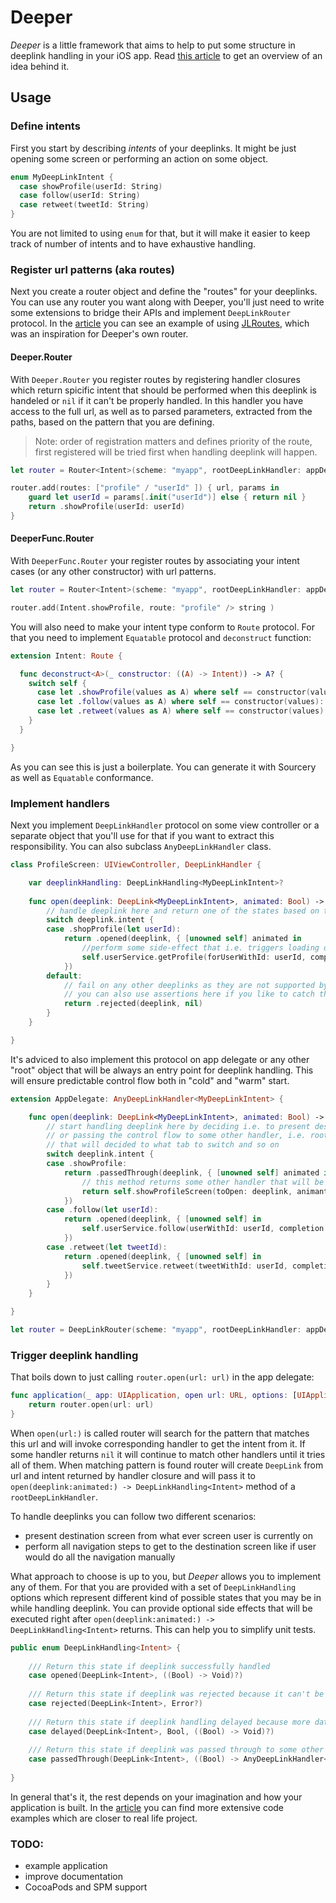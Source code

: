 # Deeper

*Deeper* is a little framework that aims to help to put some structure in deeplink handling in your iOS app. Read [this article](http://ilya.puchka.me/deeplinks-no-brainer/) to get an overview of an idea behind it.

## Usage

### Define intents

First you start by describing *intents* of your deeplinks. It might be just opening some screen or performing an action on some object.

```swift
enum MyDeepLinkIntent {
  case showProfile(userId: String)
  case follow(userId: String)
  case retweet(tweetId: String)
}
```

You are not limited to using `enum` for that, but it will make it easier to keep track of number of intents and to have exhaustive handling.

### Register url patterns (aka routes)

Next you create a router object and define the "routes" for your deeplinks. You can use any router you want along with Deeper, you'll just need to write some extensions to bridge their APIs and implement `DeepLinkRouter` protocol. In the [article](http://ilya.puchka.me/deeplinks-no-brainer/) you can see an example of using [JLRoutes](https://github.com/joeldev/JLRoutes), which was an inspiration for Deeper's own router.

#### Deeper.Router

With `Deeper.Router` you register routes by registering handler closures which return spicific intent that should be performed when this deeplink is handeled or `nil` if it can't be properly handled. In this handler you have access to the full url, as well as to parsed parameters, extracted from the paths, based on the pattern that you are defining.

> Note: order of registration matters and defines priority of the route, first registered will be tried first when handling deeplink will happen.

```swift
let router = Router<Intent>(scheme: "myapp", rootDeepLinkHandler: appDelegate)

router.add(routes: ["profile" / "userId" ]) { url, params in 
	guard let userId = params[.init("userId")] else { return nil }
	return .showProfile(userId: userId)
}
```

#### DeeperFunc.Router

With `DeeperFunc.Router` your register routes by associating your intent cases (or any other constructor) with url patterns.

```swift
let router = Router<Intent>(scheme: "myapp", rootDeepLinkHandler: appDelegate)

router.add(Intent.showProfile, route: "profile" /> string )
```

You will also need to make your intent type conform to `Route` protocol. For that you need to implement `Equatable` protocol and `deconstruct` function:

```swift
extension Intent: Route {

  func deconstruct<A>(_ constructor: ((A) -> Intent)) -> A? {
  	switch self {
  	  case let .showProfile(values as A) where self == constructor(values): return values
  	  case let .follow(values as A) where self == constructor(values): return values
  	  case let .retweet(values as A) where self == constructor(values): return values
  	}
  } 

}
```

As you can see this is just a boilerplate. You can generate it with Sourcery as well as `Equatable` conformance.


### Implement handlers

Next you implement `DeepLinkHandler` protocol on some view controller or a separate object that you'll use for that if you want to extract this responsibility. You can also subclass `AnyDeepLinkHandler` class.

```swift
class ProfileScreen: UIViewController, DeepLinkHandler {

	var deeplinkHandling: DeepLinkHandling<MyDeepLinkIntent>?
	
	func open(deeplink: DeepLink<MyDeepLinkIntent>, animated: Bool) -> DeepLinkHandling<MyDeepLinkIntent> {
		// handle deeplink here and return one of the states based on the state of the app
		switch deeplink.intent {
		case .shopProfile(let userId):
			return .opened(deeplink, { [unowned self] animated in 
				//perform some side-effect that i.e. triggers loading of profile data
				self.userService.getProfile(forUserWithId: userId, completion: { result in self.updateView(result) })
			})
		default:
			// fail on any other deeplinks as they are not supported by this screen
			// you can also use assertions here if you like to catch this earlier
			return .rejected(deeplink, nil)
		}
	}

}
```

It's adviced to also implement this protocol on app delegate or any other "root" object that will be always an entry point for deeplink handling. This will ensure predictable control flow both in "cold" and "warm" start.

```swift
extension AppDelegate: AnyDeepLinkHandler<MyDeepLinkIntent> {

	func open(deeplink: DeepLink<MyDeepLinkIntent>, animated: Bool) -> DeepLinkHandling<MyDeepLinkIntent> {
		// start handling deeplink here by deciding i.e. to present destination screen modally
		// or passing the control flow to some other handler, i.e. root tab bar controller
		// that will decided to what tab to switch and so on
		switch deeplink.intent {
		case .showProfile:
			return .passedThrough(deeplink, { [unowned self] animated in 
				// this method returns some other handler that will be invoked right after this closure returns
				return self.showProfileScreen(toOpen: deeplink, animanted: animated)
			})
		case .follow(let userId):
			return .opened(deeplink, { [unowned self] in
				self.userService.follow(userWithId: userId, completion: { result in self.showUserMessage(result) })
			})
		case .retweet(let tweetId):
			return .opened(deeplink, { [unowned self] in
				self.tweetService.retweet(tweetWithId: userId, completion: { result in self.showUserMessage(result) })
			})
		}
	}

}

let router = DeepLinkRouter(scheme: "myapp", rootDeepLinkHandler: appDelegate)
```

### Trigger deeplink handling

That boils down to just calling `router.open(url: url)` in the app delegate:

```swift
func application(_ app: UIApplication, open url: URL, options: [UIApplicationOpenURLOptionsKey : Any] = [:]) -> Bool {
	return router.open(url: url)
}
```

When `open(url:)` is called router will search for the pattern that matches this url and will invoke corresponding handler to get the intent from it. If some handler returns `nil` it will continue to match other handlers until it tries all of them. When matching pattern is found router will create `DeepLink` from url and intent returned by handler closure and will pass it to `open(deeplink:animated:) -> DeepLinkHandling<Intent>` method of a `rootDeepLinkHandler`.

To handle deeplinks you can follow two different scenarios:

- present destination screen from what ever screen user is currently on
- perform all navigation steps to get to the destination screen like if user would do all the navigation manually 

What approach to choose is up to you, but *Deeper* allows you to implement any of them. For that you are provided with a set of `DeepLinkHandling` options which represent different kind of possible states that you may be in while handling deeplink. You can provide optional side effects that will be executed right after `open(deeplink:animated:) -> DeepLinkHandling<Intent>` returns. This can help you to simplify unit tests.

```swift
public enum DeepLinkHandling<Intent> {
    
    /// Return this state if deeplink successfully handled
    case opened(DeepLink<Intent>, ((Bool) -> Void)?)
    
    /// Return this state if deeplink was rejected because it can't be handeled, with optional error
    case rejected(DeepLink<Intent>, Error?)
    
    /// Return this state if deeplink handling delayed because more data is needed
    case delayed(DeepLink<Intent>, Bool, ((Bool) -> Void)?)
    
    /// Return this state if deeplink was passed through to some other handler
    case passedThrough(DeepLink<Intent>, ((Bool) -> AnyDeepLinkHandler<Intent>)?)
    
}

```

In general that's it, the rest depends on your imagination and how your application is built. In the [article](http://ilya.puchka.me/deeplinks-no-brainer/) you can find more extensive code examples which are closer to real life project.

### TODO:

- example application
- improve documentation
- CocoaPods and SPM support

